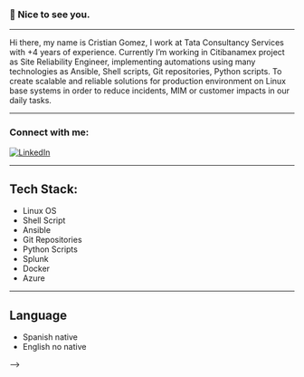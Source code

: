 ### :wave: Nice to see you.
----
<p class="text-justify">
Hi there, my name is Cristian Gomez, I work at Tata Consultancy Services with +4 years of experience. Currently I’m working in Citibanamex project as Site Reliability Engineer, implementing automations using many technologies as Ansible, Shell scripts, Git repositories, Python scripts. To create scalable and reliable solutions for production environment on Linux base systems in order to reduce incidents, MIM or customer impacts in our daily tasks.</p>

----

<h3 align="left">Connect with me:</h3>

[![LinkedIn](https://img.shields.io/badge/LinkedIn-%230077B5.svg?logo=linkedin&logoColor=white)](https://linkedin.com/in/agcristian) 

----
## Tech Stack:

- Linux OS
- Shell Script
- Ansible
- Git Repositories
- Python Scripts
- Splunk
- Docker
- Azure

----

## Language

- Spanish native
- English no native

-->
